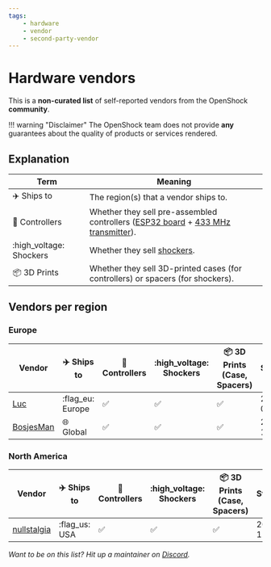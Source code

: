 ```yaml
---
tags: 
    - hardware
    - vendor
    - second-party-vendor
---
```


# Hardware vendors

This is a **non-curated list** of self-reported vendors from the OpenShock **community**.

!!! warning "Disclaimer"
    The OpenShock team does not provide **any** guarantees about the quality of products or services rendered.

## Explanation

| Term | Meaning |
|-|-|
| :airplane: Ships to | The region(s) that a vendor ships to. |
| :electric_plug: Controllers | Whether they sell pre-assembled controllers ([ESP32 board](../../hardware/boards/index.md) + [433 MHz transmitter](../../hardware/transmitter/index.md)). |
| :high_voltage: Shockers | Whether they sell [shockers](../../hardware/shockers/index.md). |
| :package: 3D Prints | Whether they sell 3D-printed cases (for controllers) or spacers (for shockers). |

## Vendors per region

### Europe

| Vendor | :airplane: Ships to | :electric_plug: Controllers | :high_voltage: Shockers | :package: 3D Prints (Case, Spacers) | Started |
|-|-|-|-|-|-|
| [Luc](./luc.md) | :flag_eu: Europe |  :white_check_mark: | :white_check_mark: | :white_check_mark: | 2023-02-23 |
| [BosjesMan](./bosjesman.md) | :globe_with_meridians: Global | :white_check_mark: | :white_check_mark: | :white_check_mark: | 2023-10-17 |

### North America

| Vendor | :airplane: Ships to | :electric_plug: Controllers | :high_voltage: Shockers | :package: 3D Prints (Case, Spacers) | Started |
|-|-|-|-|-|-|
| [nullstalgia](./nullstalgia.md) | :flag_us: USA | :white_check_mark: | :white_check_mark: | :white_check_mark: | 2023-12-01 |

*Want to be on this list? Hit up a maintainer on [Discord](https://discord.gg/OpenShock).*
